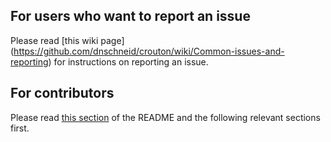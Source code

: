 ## For users who want to report an issue
Please read [this wiki page]
(https://github.com/dnschneid/crouton/wiki/Common-issues-and-reporting)
for instructions on reporting an issue.

## For contributors
Please read [this
section](https://github.com/dnschneid/crouton#i-want-to-be-a-contributor)
of the README and the following relevant sections first.
